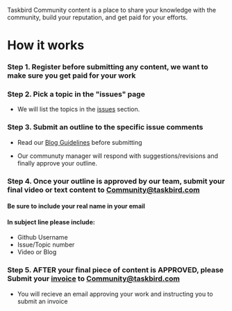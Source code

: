Taskbird Community content is a place to share your knowledge with the community, build your reputation, and get paid for your efforts.

# How it works 

### **Step 1**. Register before submitting any content, we want to make sure you get paid for your work

### **Step 2**. Pick a topic in the "issues" page
- We will list the topics in the [issues](https://github.com/Taskbird/community-content/issues) section. 

### **Step 3**. Submit an outline to the specific issue comments

- Read our [Blog Guidelines](https://github.com/Taskbird/community-content/blob/main/Guest%20Blog%20Writing%20TB%20Mid_.pdf) before submitting

- Our communuty manager will respond with suggestions/revisions and finally approve your outline.


### **Step 4**. Once your outline is approved by our team, submit your final video or text content to Community@taskbird.com

#### Be sure to include your real name in your email
#### In subject line please include:
- Github Username  
- Issue/Topic number 
- Video or Blog 


### **Step 5**. AFTER your final piece of content is APPROVED, please Submit your [invoice](https://github.com/Taskbird/community-content/blob/main/INVOICE%20Taskbird%20Writer's%20Community.pdf) to Community@taskbird.com

- You will recieve an email approving your work and instructing you to submit an invoice 



